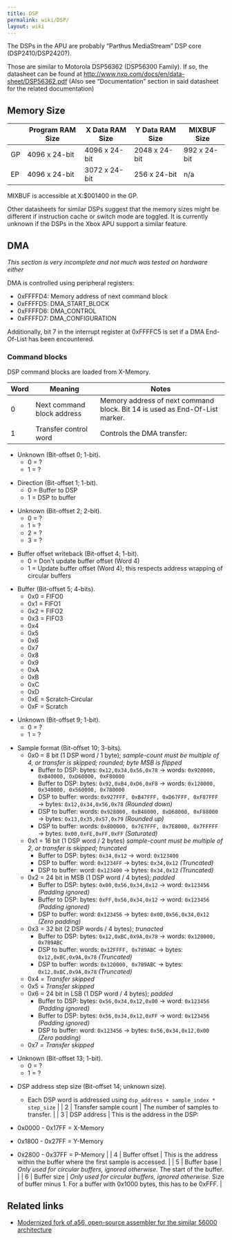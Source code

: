 ```yaml
---
title: DSP
permalink: wiki/DSP/
layout: wiki
---
```


The DSPs in the APU are probably “Parthus MediaStream” DSP core
(DSP2410/DSP2420?).

Those are similar to Motorola DSP56362 (DSP56300 Family). If so, the
datasheet can be found at
<http://www.nxp.com/docs/en/data-sheet/DSP56362.pdf> (Also see
“Documentation” section in said datasheet for the related documentation)

Memory Size
-----------

|     | Program RAM Size | X Data RAM Size | Y Data RAM Size | MIXBUF Size  |
|-----|------------------|-----------------|-----------------|--------------|
| GP  | 4096 x 24-bit    | 4096 x 24-bit   | 2048 x 24-bit   | 992 x 24-bit |
| EP  | 4096 x 24-bit    | 3072 x 24-bit   | 256 x 24-bit    | n/a          |

MIXBUF is accessible at X:$001400 in the GP.

Other datasheets for similar DSPs suggest that the memory sizes might be
different if instruction cache or switch mode are toggled. It is
currently unknown if the DSPs in the Xbox APU support a similar feature.

DMA
---

*This section is very incomplete and not much was tested on hardware
either*

DMA is controlled using peripheral registers:

-   0xFFFFD4: Memory address of next command block
-   0xFFFFD5: DMA\_START\_BLOCK
-   0xFFFFD6: DMA\_CONTROL
-   0xFFFFD7: DMA\_CONFIGURATION

Additionally, bit 7 in the interrupt register at 0xFFFFC5 is set if a
DMA End-Of-List has been encountered.

### Command blocks

DSP command blocks are loaded from X-Memory.

| Word | Meaning                    | Notes                                                                                                                                 |
|------|----------------------------|---------------------------------------------------------------------------------------------------------------------------------------|
| 0    | Next command block address | Memory address of next command block. Bit 14 is used as End-Of-List marker.                                                           |
| 1    | Transfer control word      | Controls the DMA transfer:                                                                                                            
                                                                                                                                          
   -   Unknown (Bit-offset 0; 1-bit).                                                                                                     
       -   0 = ?                                                                                                                          
       -   1 = ?                                                                                                                          
                                                                                                                                          
   <!-- -->                                                                                                                               
                                                                                                                                          
   -   Direction (Bit-offset 1; 1-bit).                                                                                                   
       -   0 = Buffer to DSP                                                                                                              
       -   1 = DSP to buffer                                                                                                              
                                                                                                                                          
   <!-- -->                                                                                                                               
                                                                                                                                          
   -   Unknown (Bit-offset 2; 2-bit).                                                                                                     
       -   0 = ?                                                                                                                          
       -   1 = ?                                                                                                                          
       -   2 = ?                                                                                                                          
       -   3 = ?                                                                                                                          
                                                                                                                                          
   <!-- -->                                                                                                                               
                                                                                                                                          
   -   Buffer offset writeback (Bit-offset 4; 1-bit).                                                                                     
       -   0 = Don't update buffer offset (Word 4)                                                                                        
       -   1 = Update buffer offset (Word 4); this respects address wrapping of circular buffers                                          
                                                                                                                                          
   <!-- -->                                                                                                                               
                                                                                                                                          
   -   Buffer (Bit-offset 5; 4-bits).                                                                                                     
       -   0x0 = FIFO0                                                                                                                    
       -   0x1 = FIFO1                                                                                                                    
       -   0x2 = FIFO2                                                                                                                    
       -   0x3 = FIFO3                                                                                                                    
       -   0x4                                                                                                                            
       -   0x5                                                                                                                            
       -   0x6                                                                                                                            
       -   0x7                                                                                                                            
       -   0x8                                                                                                                            
       -   0x9                                                                                                                            
       -   0xA                                                                                                                            
       -   0xB                                                                                                                            
       -   0xC                                                                                                                            
       -   0xD                                                                                                                            
       -   0xE = Scratch-Circular                                                                                                         
       -   0xF = Scratch                                                                                                                  
                                                                                                                                          
   <!-- -->                                                                                                                               
                                                                                                                                          
   -   Unknown (Bit-offset 9; 1-bit).                                                                                                     
       -   0 = ?                                                                                                                          
       -   1 = ?                                                                                                                          
                                                                                                                                          
   <!-- -->                                                                                                                               
                                                                                                                                          
   -   Sample format (Bit-offset 10; 3-bits).                                                                                             
       -   0x0 = 8 bit (1 DSP word / 1 byte); *sample-count must be multiple of 4, or transfer is skipped; rounded; byte MSB is flipped*  
           -   Buffer to DSP: bytes: `0x12,0x34,0x56,0x78` → words: `0x920000, 0xB40000, 0xD60000, 0xF80000`                              
           -   Buffer to DSP: bytes: `0x92,0xB4,0xD6,0xF8` → words: `0x120000, 0x340000, 0x560000, 0x780000`                              
           -   DSP to buffer: words: `0x927FFF, 0xB47FFF, 0xD67FFF, 0xF87FFF` → bytes: `0x12,0x34,0x56,0x78` *(Rounded down)*             
           -   DSP to buffer: words: `0x928000, 0xB48000, 0xD68000, 0xF88000` → bytes: `0x13,0x35,0x57,0x79` *(Rounded up)*               
           -   DSP to buffer: words: `0x800000, 0x7E7FFF, 0x7E8000, 0x7FFFFF` → bytes: `0x00,0xFE,0xFF,0xFF` *(Saturated)*                
       -   0x1 = 16 bit (1 DSP word / 2 bytes) *sample-count must be multiple of 2, or transfer is skipped; truncated*                    
           -   Buffer to DSP: bytes: `0x34,0x12` → word: `0x123400`                                                                       
           -   DSP to buffer: word: `0x1234FF` → bytes: `0x34,0x12` *(Truncated)*                                                         
           -   DSP to buffer: word: `0x123400` → bytes: `0x34,0x12` *(Truncated)*                                                         
       -   0x2 = 24 bit in MSB (1 DSP word / 4 bytes); *padded*                                                                           
           -   Buffer to DSP: bytes: `0x00,0x56,0x34,0x12` → word: `0x123456` *(Padding ignored)*                                         
           -   Buffer to DSP: bytes: `0xFF,0x56,0x34,0x12` → word: `0x123456` *(Padding ignored)*                                         
           -   DSP to buffer: word: `0x123456` → bytes: `0x00,0x56,0x34,0x12` *(Zero padding)*                                            
       -   0x3 = 32 bit (2 DSP words / 4 bytes); *trunacted*                                                                              
           -   Buffer to DSP: bytes: `0x12,0xBC,0x9A,0x78` → words: `0x120000, 0x789ABC`                                                  
           -   DSP to buffer: words: `0x12FFFF, 0x789ABC` → bytes: `0x12,0xBC,0x9A,0x78` *(Truncated)*                                    
           -   DSP to buffer: words: `0x120000, 0x789ABC` → bytes: `0x12,0xBC,0x9A,0x78` *(Truncated)*                                    
       -   0x4 = *Transfer skipped*                                                                                                       
       -   0x5 = *Transfer skipped*                                                                                                       
       -   0x6 = 24 bit in LSB (1 DSP word / 4 bytes); *padded*                                                                           
           -   Buffer to DSP: bytes: `0x56,0x34,0x12,0x00` → word: `0x123456` *(Padding ignored)*                                         
           -   Buffer to DSP: bytes: `0x56,0x34,0x12,0xFF` → word: `0x123456` *(Padding ignored)*                                         
           -   DSP to buffer: word: `0x123456` → bytes: `0x56,0x34,0x12,0x00` *(Zero padding)*                                            
       -   0x7 = *Transfer skipped*                                                                                                       
                                                                                                                                          
   <!-- -->                                                                                                                               
                                                                                                                                          
   -   Unknown (Bit-offset 13; 1-bit).                                                                                                    
       -   0 = ?                                                                                                                          
       -   1 = ?                                                                                                                          
                                                                                                                                          
   <!-- -->                                                                                                                               
                                                                                                                                          
   -   DSP address step size (Bit-offset 14; unknown size).                                                                               
       -   Each DSP word is addressed using `dsp_address + sample_index * step_size`                                                      |
| 2    | Transfer sample count      | The number of samples to transfer.                                                                                                    |
| 3    | DSP address                | This is the address in the DSP:                                                                                                       
                                                                                                                                          
   -   0x0000 - 0x17FF = X-Memory                                                                                                         
   -   0x1800 - 0x27FF = Y-Memory                                                                                                         
   -   0x2800 - 0x37FF = P-Memory                                                                                                         |
| 4    | Buffer offset              | This is the address within the buffer where the first sample is accessed.                                                             |
| 5    | Buffer base                | *Only used for circular buffers, ignored otherwise.* The start of the buffer.                                                         |
| 6    | Buffer size                | *Only used for circular buffers, ignored otherwise.* Size of buffer minus 1. For a buffer with 0x1000 bytes, this has to be 0xFFF.    |

Related links
-------------

-   [Modernized fork of a56, open-source assembler for the similar 56000
    architecture](https://github.com/XboxDev/a56)

